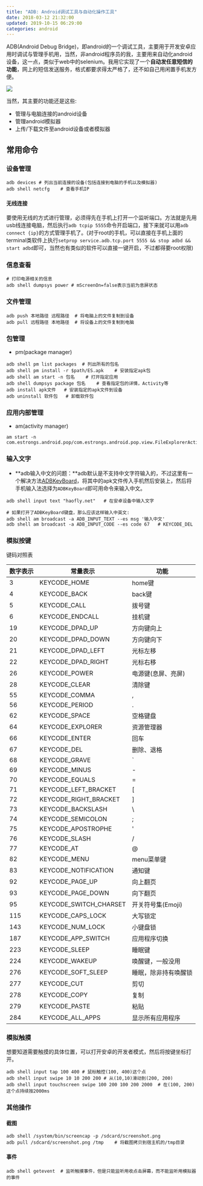 ```yaml
---
title: "ADB: Android调试工具与自动化操作工具"
date: 2018-03-12 21:32:00
updated: 2019-10-15 06:29:00
categories: android
---
```


ADB(Android Debug Bridge)，即android的一个调试工具，主要用于开发安卓应用时调试与管理手机用，当然，非android程序员的我，主要用来自动化android设备，这一点，类似于web中的selenium。我用它实现了一个**自动发任意短信的功能**，网上的短信发送服务，格式都要求得太严格了，还不如自己用闲置手机发方便。

![](https://haofly.net/uploads/adb.jpeg)

当然，其主要的功能还是这些:

- 管理与电脑连接的android设备
- 管理android模拟器
- 上传/下载文件至android设备或者模拟器

<!--more-->

## 常用命令

### 设备管理

```shell
adb devices	# 列出当前连接的设备(包括连接到电脑的手机以及模拟器)
adb shell netcfg	# 查看手机IP
```

#### 无线连接

要使用无线的方式进行管理，必须得先在手机上打开一个监听端口。方法就是先用usb线连接电脑，然后执行`adb tcpip 5555`命令开启端口，接下来就可以用`adb connect {ip}`的方式管理手机了。(对于root的手机，可以直接在手机上面的terminal类软件上执行`setprop service.adb.tcp.port 5555 && stop adbd && start adbd`即可，当然也有类似的软件可以直接一键开启，不过都得要root权限)

### 信息查看

```shell
# 打印电源相关的信息
adb shell dumpsys power	# mScreenOn=false表示当前为息屏状态
```

### 文件管理

```shell
adb push 本地路径 远程路径	# 将电脑上的文件复制到设备
adb pull 远程路径 本地路径	# 将设备上的文件复制到电脑
```

### 包管理

- pm(package manager)

```shell
adb shell pm list packages	# 列出所有的包名
adb shell pm install -r $path/ES.apk	# 安装指定apk包
adb shell am start -n 包名	# 打开指定应用
adb shell dumpsys package 包名	# 查看指定包的详情，Activity等
adb install apk文件	# 安装指定的apk文件到设备
adb uninstall 软件包	# 卸载软件包
```

### 应用内部管理

- am(activity manager)

```shell
am start -n com.estrongs.android.pop/com.estrongs.android.pop.view.FileExplorerActivity
```

### 输入文字

- **adb输入中文的问题：**adb默认是不支持中文字符输入的，不过这里有一个解决方法[ADBKeyBoard](https://github.com/senzhk/ADBKeyBoard)，将其中的apk文件传入手机然后安装上，然后将手机输入法选择为`ADBKeyBoard`即可用命令来输入中文。

```shell
adb shell input text "haofly.net"	# 在安卓设备中输入文字

# 如果打开了ADBKeyBoard键盘，那么应该这样输入中英文:
adb shell am broadcast -a ADB_INPUT_TEXT --es msg '输入中文'
adb shell am broadcast -a ADB_INPUT_CODE --es code 67	# KEYCODE_DEL
```

### 模拟按键

键码对照表

| 数字表示 | 常量表示               | 功能                 |
| -------- | ---------------------- | -------------------- |
| 3        | KEYCODE_HOME           | home键               |
| 4        | KEYCODE_BACK           | back键               |
| 5        | KEYCODE_CALL           | 拨号键               |
| 6        | KEYCODE_ENDCALL        | 挂机键               |
| 19       | KEYCODE_DPAD_UP        | 方向键向上           |
| 20       | KEYCODE_DPAD_DOWN      | 方向键向下           |
| 21       | KEYCODE_DPAD_LEFT      | 光标左移             |
| 22       | KEYCODE_DPAD_RIGHT     | 光标右移             |
| 26       | KEYCODE_POWER          | 电源键(息屏、亮屏)   |
| 28       | KEYCODE_CLEAR          | 清除键               |
| 55       | KEYCODE_COMMA          | ,                    |
| 56       | KEYCODE_PERIOD         | .                    |
| 62       | KEYCODE_SPACE          | 空格键盘             |
| 64       | KEYCODE_EXPLORER       | 资源管理器           |
| 66       | KEYCODE_ENTER          | 回车                 |
| 67       | KEYCODE_DEL            | 删除、退格           |
| 68       | KEYCODE_GRAVE          | `                    |
| 69       | KEYCODE_MINUS          | -                    |
| 70       | KEYCODE_EQUALS         | =                    |
| 71       | KEYCODE_LEFT_BRACKET   | [                    |
| 72       | KEYCODE_RIGHT_BRACKET  | ]                    |
| 73       | KEYCODE_BACKSLASH      | \                    |
| 74       | KEYCODE_SEMICOLON      | ;                    |
| 75       | KEYCODE_APOSTROPHE     | '                    |
| 76       | KEYCODE_SLASH          | /                    |
| 77       | KEYCODE_AT             | @                    |
| 82       | KEYCODE_MENU           | menu菜单键           |
| 83       | KEYCODE_NOTIFICATION   | 通知键               |
| 92       | KEYCODE_PAGE_UP        | 向上翻页             |
| 93       | KEYCODE_PAGE_DOWN      | 向下翻页             |
| 95       | KEYCODE_SWITCH_CHARSET | 开关符号集(Emoji)    |
| 115      | KEYCODE_CAPS_LOCK      | 大写锁定             |
| 143      | KEYCODE_NUM_LOCK       | 小键盘锁             |
| 187      | KEYCODE_APP_SWITCH     | 应用程序切换         |
| 223      | KEYCODE_SLEEP          | 睡眠键               |
| 224      | KEYCODE_WAKEUP         | 唤醒键，一般没用     |
| 276      | KEYCODE_SOFT_SLEEP     | 睡眠，除非持有唤醒锁 |
| 277      | KEYCODE_CUT            | 剪切                 |
| 278      | KEYCODE_COPY           | 复制                 |
| 279      | KEYCODE_PASTE          | 粘贴                 |
| 284      | KEYCODE_ALL_APPS       | 显示所有应用程序     |


### 模拟触摸

想要知道需要触摸的具体位置，可以打开安卓的开发者模式，然后将按键坐标打开。

```shell
adb shell input tap 100 400	# 鼠标触控(100, 400)这个点
adb shell input swipe 10 10 200 200 # 从(10,10)滑动到(200, 200)
adb shell input touchscreen swipe 100 200 100 200 2000	# 在(100, 200)这个点持续按2000ms
```

### 其他操作

#### 截图

```shell
adb shell /system/bin/screencap -p /sdcard/screenshot.png
adb pull /sdcard/screenshot.png /tmp	# 将截图拷贝到宿主机的/tmp目录
```

#### 事件

```shell
adb shell getevent	# 监听触摸事件，但是只能监听用收点击屏幕，而不能监听用模拟器的事件
```

